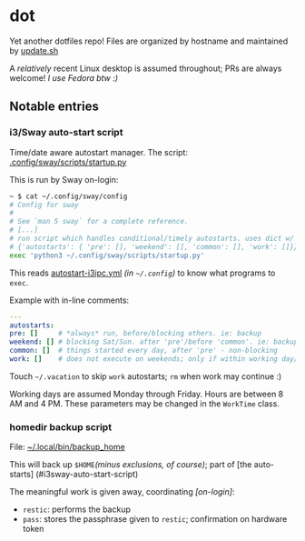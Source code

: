 # dot

Yet another dotfiles repo! Files are organized by hostname and maintained by [update.sh](./update.sh)

A _relatively_ recent Linux desktop is assumed throughout; PRs are always welcome!
_I use Fedora btw :)_

## Notable entries

### i3/Sway auto-start script

Time/date aware autostart manager. The script: [.config/sway/scripts/startup.py](./outerheaven.init3.home/.config/sway/scripts/startup.py)

This is run by Sway on-login:

```bash
~ $ cat ~/.config/sway/config
# Config for sway
#
# See `man 5 sway` for a complete reference.
# [...]
# run script which handles conditional/timely autostarts. uses dict w/ this structure:
# {'autostarts': { 'pre': [], 'weekend': [], 'common': [], 'work': []}}
exec 'python3 ~/.config/sway/scripts/startup.py'
```

This reads [autostart-i3ipc.yml](./outerheaven.init3.home/.config/autostart-i3ipc.yml)
_(in `~/.config`)_ to know what programs to `exec`.

Example with in-line comments:

```yaml
---
autostarts:
pre: []     # *always* run, before/blocking others. ie: backup
weekend: [] # blocking Sat/Sun. after 'pre'/before 'common'. ie: backup tier 2
common: []  # things started every day, after 'pre' - non-blocking
work: []    # does not execute on weekends; only if within working day/hours
```

Touch `~/.vacation` to skip `work` autostarts; `rm` when work may continue :)

Working days are assumed Monday through Friday. Hours are between 8 AM and 4 PM.
These parameters may be changed in the `WorkTime` class.

### homedir backup script

File: [~/.local/bin/backup_home](./outerheaven.init3.home/.local/bin/backup_home)

This will back up `$HOME`_(minus exclusions, of course)_; part of [the auto-starts]
(#i3sway-auto-start-script)

The meaningful work is given away, coordinating _[on-login]_:

* `restic`: performs the backup
* `pass`: stores the passphrase given to `restic`; confirmation on hardware token
